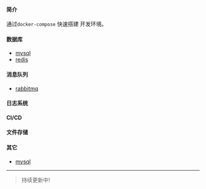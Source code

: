 
#### 简介 

通过`docker-compose` 快速搭建 开发环境。


#### 数据库

- [mysql](./Linux/mysql)
- [redis](./Linux/redis)

#### 消息队列

 - [rabbitmq](./Linux/rabbitmq)

#### 日志系统

#### CI/CD

#### 文件存储

#### 其它

- [mysql](./Linux/nginx)


---


> 持续更新中!
